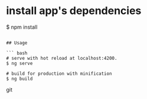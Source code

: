 
# install app's dependencies
$ npm install
```

## Usage

``` bash
# serve with hot reload at localhost:4200.
$ ng serve

# build for production with minification
$ ng build
```
git 